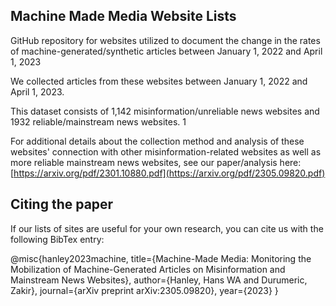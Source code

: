 

## Machine Made Media Website Lists
GitHub repository for websites utilized to document the change in the rates of machine-generated/synthetic articles between January 1, 2022 and April 1, 2023

We collected articles from these websites between January 1, 2022 and April 1, 2023. 

This dataset consists of 1,142 misinformation/unreliable news websites and 1932 reliable/mainstream news websites. 1

For additional details about the collection method and analysis of these websites' connection with other misinformation-related websites as well as more reliable mainstream news websites, see our paper/analysis here: [https://arxiv.org/pdf/2301.10880.pdf](https://arxiv.org/pdf/2305.09820.pdf)

## Citing the paper
If our lists of sites are useful for your own research, you can cite us with the following BibTex entry:

@misc{hanley2023machine,
  title={Machine-Made Media: Monitoring the Mobilization of Machine-Generated Articles on Misinformation and Mainstream News Websites},
  author={Hanley, Hans WA and Durumeric, Zakir},
  journal={arXiv preprint arXiv:2305.09820},
  year={2023}
}
